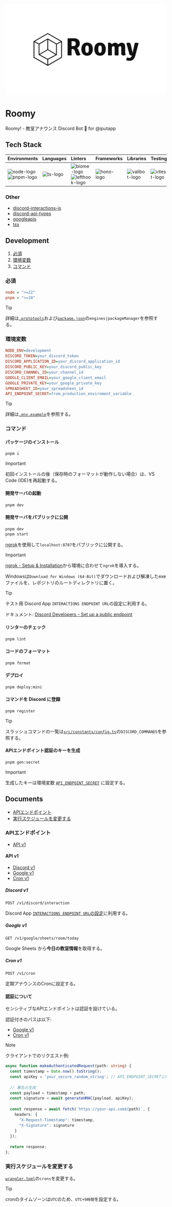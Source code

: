 ![banner](./docs/assets/roomy-banner-light.png)

# Roomy

Roomy! - 教室アナウンス Discord Bot 🥂 for @iputapp

## Tech Stack

| Environments                | Languages                  | Linters                                                                     | Frameworks   | Libraries                                                                      | Testing                             | CI/CD                 | PaaS                                                            |
| :-------------------------- | :------------------------- | :-------------------------------------------------------------------------- | :----------- | :----------------------------------------------------------------------------- | :---------------------------------- | :-------------------- | :-------------------------------------------------------------- |
| ![node-logo]<br>![pnpm-logo] | ![ts-logo] | ![biome-logo]<br>![lefthook-logo] | ![hono-logo] | ![valibot-logo] | ![vitest-logo] | ![githubactions-logo] | ![cloudflareworkers-logo]<br>![cloudflare-logo] |

[node-logo]: https://img.shields.io/badge/-Node.js-5FA04E.svg?logo=nodedotjs&style=flat&logoColor=ffffff
[pnpm-logo]: https://img.shields.io/badge/-pnpm-F69220.svg?logo=pnpm&style=flat&logoColor=ffffff
[biome-logo]: https://img.shields.io/badge/-Biome-60A5FA.svg?logo=biome&style=flat&logoColor=ffffff
[lefthook-logo]: https://img.shields.io/badge/-Lefthook-FF1E1E.svg?logo=lefthook&style=flat&logoColor=ffffff
[ts-logo]: https://img.shields.io/badge/-TypeScript-3178C6.svg?logo=typescript&style=flat&logoColor=ffffff
[sass-logo]: https://img.shields.io/badge/-Sass-CC6699.svg?logo=sass&style=flat&logoColor=ffffff
[hono-logo]: https://img.shields.io/badge/-Hono-E36002.svg?logo=hono&style=flat&logoColor=ffffff
[react-logo]: https://img.shields.io/badge/-React-61DAFB.svg?logo=react&style=flat&logoColor=525252
[tailwind-logo]: https://img.shields.io/badge/-Tailwind%20CSS-06B6D4.svg?logo=tailwindcss&style=flat&logoColor=ffffff
[valibot-logo]: https://img.shields.io/badge/🤖-Valibot-54AEFF.svg?logo=&style=flat&logoColor=ffffff&labelColor=54AEFF
[vitest-logo]: https://img.shields.io/badge/-Vitest-6E9F18.svg?logo=vitest&style=flat&logoColor=ffffff
[githubactions-logo]: https://img.shields.io/badge/-GitHub%20Actions-2088FF.svg?logo=githubactions&style=flat&logoColor=ffffff
[cloudflareworkers-logo]: https://img.shields.io/badge/-Cloudflare%20Workers-F38020.svg?logo=cloudflareworkers&style=flat&logoColor=ffffff
[cloudflare-logo]: https://img.shields.io/badge/-Cloudflare-F38020.svg?logo=cloudflare&style=flat&logoColor=ffffff

### Other

- [discord-interactions-js](https://github.com/discord/discord-interactions-js)
- [discord-api-types](https://github.com/discordjs/discord-api-types)
- [googleapis](https://github.com/googleapis/google-api-nodejs-client)
- [tsx](https://github.com/privatenumber/tsx)

## Development

1. [必須](#必須)
2. [環境変数](#環境変数)
3. [コマンド](#コマンド)

### 必須

```ini
node = ">=22"
pnpm = ">=10"
```

> [!TIP]
>
> 詳細は[`.prototools`](./.prototools)および[`package.json`](./package.json)の`engines|packageManager`を参照する。

### 環境変数

```ini
NODE_ENV=development
DISCORD_TOKEN=your_discord_token
DISCORD_APPLICATION_ID=your_discord_application_id
DISCORD_PUBLIC_KEY=your_discord_public_key
DISCORD_CHANNEL_ID=your_channel_id
GOOGLE_CLIENT_EMAIL=your_google_client_email
GOOGLE_PRIVATE_KEY=your_google_private_key
SPREADSHEET_ID=your_spreadsheet_id
API_ENDPOINT_SECRET=from_production_enviroment_variable
```

> [!TIP]
>
> 詳細は[`.env.example`](./.env.example)を参照する。

### コマンド

#### パッケージのインストール

```sh
pnpm i
```

> [!IMPORTANT]
>
> 初回インストールの後（保存時のフォーマットが動作しない場合）は、VS Code (IDE)を再起動する。

#### 開発サーバの起動

```sh
pnpm dev
```

#### 開発サーバをパブリックに公開

```sh
pnpm dev
pnpm start
```

[ngrok](https://ngrok.com)を使用して`localhost:8787`をパブリックに公開する。

> [!IMPORTANT]
>
> [ngrok - Setup & Installation](https://dashboard.ngrok.com/get-started/setup)から環境に合わせて`ngrok`を導入する。
>
> Windowsは`Download for Windows (64-Bit)`でダウンロードおよび解凍したexeファイルを、レポジトリのルートディレクトリに置く。

> [!TIP]
>
> テスト用 Discord App `INTERACTIONS ENDPOINT URL`の設定に利用する。
>
> ドキュメント: [Discord Developers - Set up a public endpoint](https://discord.com/developers/docs/quick-start/getting-started#step-3-handling-interactivity)

#### リンターのチェック

```sh
pnpm lint
```

#### コードのフォーマット

```sh
pnpm format
```

#### デプロイ

```sh
pnpm deploy:mini
```

#### コマンドを Discord に登録

```sh
pnpm register
```

> [!TIP]
>
> スラッシュコマンドの一覧は[`src/constants/config.ts`](./src/constants/config.ts)の`DISCORD_COMMANDS`を参照する。

#### APIエンドポイント認証のキーを生成

```sh
pnpm gen:secret
```

> [!IMPORTANT]
>
> 生成したキーは環境変数 [`API_ENDPOINT_SECRET`](#環境変数) に設定する。

## Documents

- [APIエンドポイント](#apiエンドポイント)
- [実行スケジュールを変更する](#実行スケジュールを変更する)

### APIエンドポイント

- [API v1](#api-v1)

#### API v1

- [Discord v1](#discord-v1)
- [Google v1](#google-v1)
- [Cron v1](#cron-v1)

##### Discord v1

```
POST /v1/discord/interaction
```

Discord App [`INTERACTIONS ENDPOINT URL`の設定](https://discord.com/developers/docs/quick-start/getting-started#adding-an-interaction-endpoint-url)に利用する。

##### Google v1

```
GET /v1/google/sheets/room/today
```

Google Sheets から**今日の教室情報**を取得する。

##### Cron v1

```
POST /v1/cron
```

定期アナウンスのCronに設定する。

#### 認証について

センシティブなAPIエンドポイントは認証を設けている。

認証付きのパスは以下:

- [Google v1](#google-v1)
- [Cron v1](#cron-v1)

> [!NOTE]
>
> クライアントでのリクエスト例:
>
> ```ts
> async function makeAuthenticatedRequest(path: string) {
>   const timestamp = Date.now().toString();
>   const apiKey = 'your_secure_random_string'; // API_ENDPOINT_SECRETと同じ値
>
>   // 署名の生成
>   const payload = timestamp + path;
>   const signature = await generateHMAC(payload, apiKey);
>
>   const response = await fetch(`https://your-api.com${path}`, {
>     headers: {
>       "X-Request-Timestamp": timestamp,
>       "X-Signature": signature
>     }
>   });
>
>   return response;
> };
> ```

### 実行スケジュールを変更する

[`wrangler.toml`](./wrangler.toml)の`crons`を変更する。

> [!TIP]
>
> cronのタイムゾーンは`UTC`のため、`UTC+9時間`を設定する。

